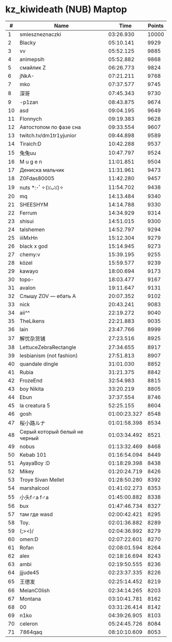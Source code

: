 # kz_kiwideath (NUB) Maptop

|  # | Name | Time | Points |
|-------------- | -------------- | -------------- | -------------- | 
| 1 | smieszneznaczki | 03:26.930 | 10000 | 
| 2 | Blacky | 05:10.141 | 9929 | 
| 3 | vv | 05:52.125 | 9885 | 
| 4 | animepsih | 05:52.882 | 9868 | 
| 5 | смайлик Z | 06:26.773 | 9824 | 
| 6 | jNkA- | 07:21.211 | 9768 | 
| 7 | mko | 07:37.577 | 9745 | 
| 8 | 深哥 | 07:45.343 | 9730 | 
| 9 | -p1zan | 08:43.875 | 9674 | 
| 10 | asd | 09:04.195 | 9649 | 
| 11 | Flonnych | 09:19.383 | 9628 | 
| 12 | Автостопом по фазе сна | 09:33.554 | 9607 | 
| 13 | twitch.tv/dm1tr1yjunior | 09:44.898 | 9589 | 
| 14 | Tiraich:D | 10:42.288 | 9537 | 
| 15 | 兔兔uu | 10:47.797 | 9524 | 
| 16 | M u g e n | 11:01.851 | 9504 | 
| 17 | Дениска мальчик | 11:31.961 | 9473 | 
| 18 | Z0Fdas80005 | 11:42.280 | 9457 | 
| 19 | nuts *:･ﾟ✧(ꈍᴗꈍ)✧ | 11:54.702 | 9438 | 
| 20 | mq | 14:13.484 | 9340 | 
| 21 | SHEESHYM | 14:14.788 | 9330 | 
| 22 | Ferrum | 14:34.929 | 9314 | 
| 23 | shisui | 14:51.015 | 9300 | 
| 24 | talshemen | 14:52.797 | 9294 | 
| 25 | iiiMxHn | 15:12.304 | 9279 | 
| 26 | black x god | 15:14.945 | 9273 | 
| 27 | chemy:v | 15:39.195 | 9255 | 
| 28 | közel | 15:59.577 | 9239 | 
| 29 | kawayo | 18:00.694 | 9173 | 
| 30 | topo- | 18:03.477 | 9167 | 
| 31 | avalon | 19:11.647 | 9131 | 
| 32 | Слышу ZOV — ебать А | 20:07.352 | 9102 | 
| 33 | nick | 20:43.241 | 9083 | 
| 34 | aii^^ | 22:19.272 | 9040 | 
| 35 | TheLikens | 22:21.883 | 9035 | 
| 36 | lain | 23:47.766 | 8999 | 
| 37 | 解忧杂货铺 | 27:23.516 | 8925 | 
| 38 | LettuceZebraRectangle | 27:34.655 | 8917 | 
| 39 | lesbianism (not fashion) | 27:51.813 | 8907 | 
| 40 | quandale dingle | 31:01.030 | 8852 | 
| 41 | Rubia | 31:21.375 | 8842 | 
| 42 | FrozeEnd | 32:54.983 | 8815 | 
| 43 | boy Nikita | 33:20.219 | 8805 | 
| 44 | Ebun | 37:37.554 | 8746 | 
| 45 | la creatura 5 | 52:25.155 | 8604 | 
| 46 | gosh | 01:00:23.327 | 8548 | 
| 47 | 桜小路ルナ | 01:01:58.398 | 8534 | 
| 48 | Серый который белый не черный | 01:03:34.492 | 8521 | 
| 49 | nobus | 01:13:32.469 | 8468 | 
| 50 | Kebab 101 | 01:16:54.094 | 8449 | 
| 51 | AyayaBoy :D | 01:18:29.398 | 8438 | 
| 52 | Mikey | 01:20:24.719 | 8426 | 
| 53 | Troye Sivan Mellet | 01:28:50.280 | 8392 | 
| 54 | marshalcool | 01:41:02.273 | 8353 | 
| 55 | 小头f♂a f♂a | 01:45:00.882 | 8338 | 
| 56 | bux | 01:47:46.734 | 8327 | 
| 57 | там где wasd | 02:00:42.421 | 8295 | 
| 58 | Toy. | 02:01:36.882 | 8289 | 
| 59 | (;><)/ | 02:04:36.992 | 8279 | 
| 60 | omen:D | 02:07:22.601 | 8270 | 
| 61 | Rofan | 02:08:01.594 | 8264 | 
| 62 | alex | 02:18:16.694 | 8243 | 
| 63 | ambi | 02:19:50.555 | 8236 | 
| 64 | jjjude45 | 02:23:37.335 | 8226 | 
| 65 | 王德发 | 02:25:14.452 | 8219 | 
| 66 | MelanC0lish | 02:34:14.265 | 8203 | 
| 67 | Montana | 03:10:41.781 | 8162 | 
| 68 | 00 | 03:31:26.414 | 8142 | 
| 69 | n1ko | 04:39:26.905 | 8103 | 
| 70 | celeron | 05:24:45.726 | 8084 | 
| 71 | 7864qaq | 08:10:10.609 | 8053 | 

